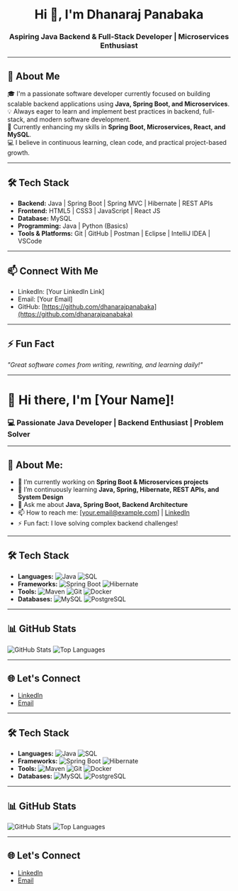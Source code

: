<h1 align="center">Hi 👋, I'm Dhanaraj Panabaka</h1>
<h3 align="center">Aspiring Java Backend & Full-Stack Developer | Microservices Enthusiast</h3>

---

## 🚀 About Me

🎓 I'm a passionate software developer currently focused on building scalable backend applications using **Java, Spring Boot, and Microservices**.  
💡 Always eager to learn and implement best practices in backend, full-stack, and modern software development.  
🌱 Currently enhancing my skills in **Spring Boot, Microservices, React, and MySQL**.  
💻 I believe in continuous learning, clean code, and practical project-based growth.

---

## 🛠️ Tech Stack

- **Backend:** Java | Spring Boot | Spring MVC | Hibernate | REST APIs  
- **Frontend:** HTML5 | CSS3 | JavaScript | React JS  
- **Database:** MySQL  
- **Programming:** Java | Python (Basics)  
- **Tools & Platforms:** Git | GitHub | Postman | Eclipse | IntelliJ IDEA | VSCode  

---

## 📫 Connect With Me

- LinkedIn: [Your LinkedIn Link]  
- Email: [Your Email]  
- GitHub: [https://github.com/dhanarajpanabaka](https://github.com/dhanarajpanabaka)  

---

## ⚡ Fun Fact

*"Great software comes from writing, rewriting, and learning daily!"*

---
# 👋 Hi there, I'm [Your Name]! 

### 💻 Passionate Java Developer | Backend Enthusiast | Problem Solver

---

## 🚀 About Me:

- 🔭 I’m currently working on **Spring Boot & Microservices projects**
- 🌱 I’m continuously learning **Java, Spring, Hibernate, REST APIs, and System Design**
- 💬 Ask me about **Java, Spring Boot, Backend Architecture**
- 📫 How to reach me: [your.email@example.com] | [LinkedIn](https://www.linkedin.com/in/yourprofile/)
- ⚡ Fun fact: I love solving complex backend challenges!

---

## 🛠️ **Tech Stack**

- **Languages:** ![Java](https://img.shields.io/badge/Java-007396?style=flat&logo=java&logoColor=white) ![SQL](https://img.shields.io/badge/SQL-003B57?style=flat&logo=postgresql&logoColor=white)
- **Frameworks:** ![Spring Boot](https://img.shields.io/badge/Spring%20Boot-6DB33F?style=flat&logo=spring-boot&logoColor=white) ![Hibernate](https://img.shields.io/badge/Hibernate-59666C?style=flat&logo=hibernate&logoColor=white)
- **Tools:** ![Maven](https://img.shields.io/badge/Maven-C71A36?style=flat&logo=apache-maven&logoColor=white) ![Git](https://img.shields.io/badge/Git-F05032?style=flat&logo=git&logoColor=white) ![Docker](https://img.shields.io/badge/Docker-2496ED?style=flat&logo=docker&logoColor=white)
- **Databases:** ![MySQL](https://img.shields.io/badge/MySQL-4479A1?style=flat&logo=mysql&logoColor=white) ![PostgreSQL](https://img.shields.io/badge/PostgreSQL-4169E1?style=flat&logo=postgresql&logoColor=white)

---

## 📊 **GitHub Stats**

![GitHub Stats](https://github-readme-stats.vercel.app/api?username=your-username&show_icons=true&theme=radical)
![Top Languages](https://github-readme-stats.vercel.app/api/top-langs/?username=your-username&layout=compact&theme=radical)

---

## 🌐 **Let's Connect**

- [LinkedIn](https://www.linkedin.com/in/yourprofile/)
- [Email](mailto:your.email@example.com)

---

## 🛠️ **Tech Stack**

- **Languages:** ![Java](https://img.shields.io/badge/Java-007396?style=flat&logo=java&logoColor=white) ![SQL](https://img.shields.io/badge/SQL-003B57?style=flat&logo=postgresql&logoColor=white)
- **Frameworks:** ![Spring Boot](https://img.shields.io/badge/Spring%20Boot-6DB33F?style=flat&logo=spring-boot&logoColor=white) ![Hibernate](https://img.shields.io/badge/Hibernate-59666C?style=flat&logo=hibernate&logoColor=white)
- **Tools:** ![Maven](https://img.shields.io/badge/Maven-C71A36?style=flat&logo=apache-maven&logoColor=white) ![Git](https://img.shields.io/badge/Git-F05032?style=flat&logo=git&logoColor=white) ![Docker](https://img.shields.io/badge/Docker-2496ED?style=flat&logo=docker&logoColor=white)
- **Databases:** ![MySQL](https://img.shields.io/badge/MySQL-4479A1?style=flat&logo=mysql&logoColor=white) ![PostgreSQL](https://img.shields.io/badge/PostgreSQL-4169E1?style=flat&logo=postgresql&logoColor=white)

---

## 📊 **GitHub Stats**

![GitHub Stats](https://github-readme-stats.vercel.app/api?username=your-username&show_icons=true&theme=radical)
![Top Languages](https://github-readme-stats.vercel.app/api/top-langs/?username=your-username&layout=compact&theme=radical)

---

## 🌐 **Let's Connect**

- [LinkedIn](https://www.linkedin.com/in/yourprofile/)
- [Email](mailto:your.email@example.com)

